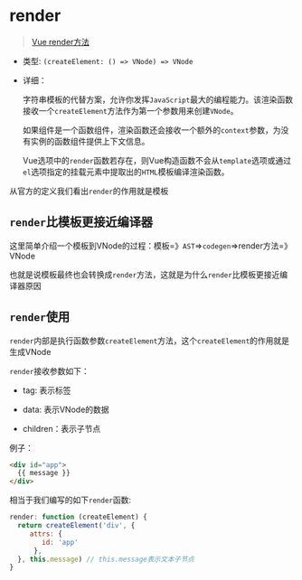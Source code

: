 # render

> [Vue render方法](https://cn.vuejs.org/v2/api/#render)

- 类型: `(createElement: () => VNode) => VNode`

- 详细：

  字符串模板的代替方案，允许你发挥`JavaScript`最大的编程能力。该渲染函数接收一个`createElement`方法作为第一个参数用来创建`VNode`。

  如果组件是一个函数组件，渲染函数还会接收一个额外的`context`参数，为没有实例的函数组件提供上下文信息。

  Vue选项中的`render`函数若存在，则Vue构造函数不会从`template`选项或通过`el`选项指定的挂载元素中提取出的`HTML`模板编译渲染函数。
  
从官方的定义我们看出`render`的作用就是模板
 
## `render`比模板更接近编译器

这里简单介绍一个模板到VNode的过程：模板=》`AST`=>`codegen`=>render方法=》VNode

也就是说模板最终也会转换成`render`方法，这就是为什么`render`比模板更接近编译器原因

## `render`使用

`render`内部是执行函数参数`createElement`方法，这个`createElement`的作用就是生成VNode

`render`接收参数如下：

- tag: 表示标签

- data: 表示VNode的数据

- children：表示子节点

例子：

```html
<div id="app">
  {{ message }}
</div>
```

相当于我们编写的如下`render`函数:

```javascript
render: function (createElement) {
  return createElement('div', {
     attrs: {
        id: 'app'
      },
  }, this.message) // this.message表示文本子节点
}
```



